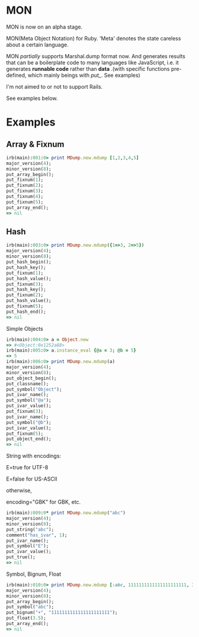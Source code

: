 MON
===

MON is now on an alpha stage.

MON(Meta Object Notation) for Ruby. 'Meta' denotes the state careless about a certain language.

MON *partially* supports Marshal.dump format now. And generates results that can be a boilerplate code to many languages like JavaScript, i.e. it generates **runnable code** rather than **data** .(with specific functions pre-defined, which mainly beings with *put_*. See examples)

I'm not aimed to or not to support Rails. 



See examples below.


Examples
========

Array & Fixnum
--------------


```ruby
irb(main):001:0> print MDump.new.mdump [1,2,3,4,5]
major_version(4);
minor_version(8);
put_array_begin();
put_fixnum(1);
put_fixnum(2);
put_fixnum(3);
put_fixnum(4);
put_fixnum(5);
put_array_end();
=> nil
```

Hash
----

```ruby
irb(main):003:0> print MDump.new.mdump({1=>3, 2=>5})
major_version(4);
minor_version(8);
put_hash_begin();
put_hash_key();
put_fixnum(1);
put_hash_value();
put_fixnum(3);
put_hash_key();
put_fixnum(2);
put_hash_value();
put_fixnum(5);
put_hash_end();
=> nil

```

Simple Objects

```ruby
irb(main):004:0> a = Object.new
=> #<Object:0x1252a88>
irb(main):005:0> a.instance_eval {@a = 3; @b = 5}
=> 5
irb(main):006:0> print MDump.new.mdump(a)
major_version(4);
minor_version(8);
put_object_begin();
put_classname();
put_symbol("Object");
put_ivar_name();
put_symbol("@a");
put_ivar_value();
put_fixnum(3);
put_ivar_name();
put_symbol("@b");
put_ivar_value();
put_fixnum(5);
put_object_end();
=> nil
```


String with encodings:

E=true for UTF-8

E=false for US-ASCII

otherwise, 

  encoding="GBK" for GBK, etc.

```ruby
irb(main):009:0* print MDump.new.mdump("abc")
major_version(4);
minor_version(8);
put_string("abc");
comment("has_ivar", 1);
put_ivar_name();
put_symbol("E");
put_ivar_value();
put_true();
=> nil
```

Symbol, Bignum, Float

```ruby
irb(main):010:0> print MDump.new.mdump [:abc, 1111111111111111111111, 3.5]
major_version(4);
minor_version(8);
put_array_begin();
put_symbol("abc");
put_bignum("+", "1111111111111111111111");
put_float(3.5);
put_array_end();
=> nil
```
